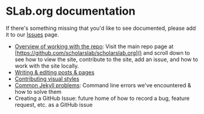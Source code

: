 # SLab.org documentation
If there's something missing that you'd like to see documented, please add it to our [Issues](https://github.com/scholarslab/scholarslab.org/issues) page.

* [Overview of working with the repo](https://github.com/scholarslab/scholarslab.org): Visit the main repo page at [https://github.com/scholarslab/scholarslab.org]() and scroll down to see how to view the site, contribute to the site, add an issue, and how to work with the site locally. 
* [Writing & editing posts & pages](authoring-and-editing.md)  
* [Contributing visual styles](css-submission.md)  
* [Common Jekyll problems](common-jekyll-problems.md): Command line errors we've encountered & how to solve them  
* Creating a GitHub Issue: future home of how to record a bug, feature request, etc. as a GitHub issue  

